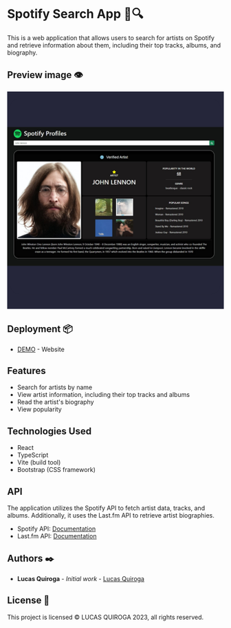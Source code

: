 # Spotify Search App 🎵🔍

This is a web application that allows users to search for artists on Spotify and retrieve information about them, including their top tracks, albums, and biography.

## Preview image 👁

![app](./app.png)

## Deployment 📦

- [DEMO](https://spotify-profiles.netlify.app/) - Website

## Features

- Search for artists by name
- View artist information, including their top tracks and albums
- Read the artist's biography
- View popularity

## Technologies Used

- React
- TypeScript
- Vite (build tool)
- Bootstrap (CSS framework)

## API

The application utilizes the Spotify API to fetch artist data, tracks, and albums. Additionally, it uses the Last.fm API to retrieve artist biographies.

- Spotify API: [Documentation](https://developer.spotify.com/documentation/web-api/)
- Last.fm API: [Documentation](https://www.last.fm/api)

## Authors ✒️

- **Lucas Quiroga** - _Initial work_ - [Lucas Quiroga](https://github.com/Lucas-Quiroga)

## License 📄

This project is licensed © LUCAS QUIROGA 2023, all rights reserved.
